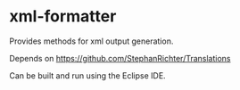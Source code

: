 xml-formatter
=============

Provides methods for xml output generation.

Depends on https://github.com/StephanRichter/Translations

Can be built and run using the Eclipse IDE.
